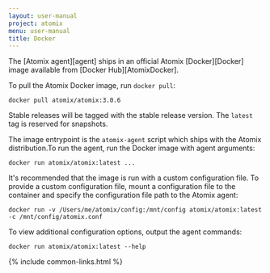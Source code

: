 ```yaml
---
layout: user-manual
project: atomix
menu: user-manual
title: Docker
---
```


The [Atomix agent][agent] ships in an official Atomix [Docker][Docker] image available from [Docker Hub][AtomixDocker].

To pull the Atomix Docker image, run `docker pull`:

```
docker pull atomix/atomix:3.0.6
```

Stable releases will be tagged with the stable release version. The `latest` tag is reserved for snapshots.

The image entrypoint is the `atomix-agent` script which ships with the Atomix distribution.To run the agent, run the Docker image with agent arguments:

```
docker run atomix/atomix:latest ...
```

It's recommended that the image is run with a custom configuration file. To provide a custom configuration file, mount a configuration file to the container and specify the configuration file path to the Atomix agent:

```
docker run -v /Users/me/atomix/config:/mnt/config atomix/atomix:latest -c /mnt/config/atomix.conf
```

To view additional configuration options, output the agent commands:

```
docker run atomix/atomix:latest --help
```

{% include common-links.html %}
